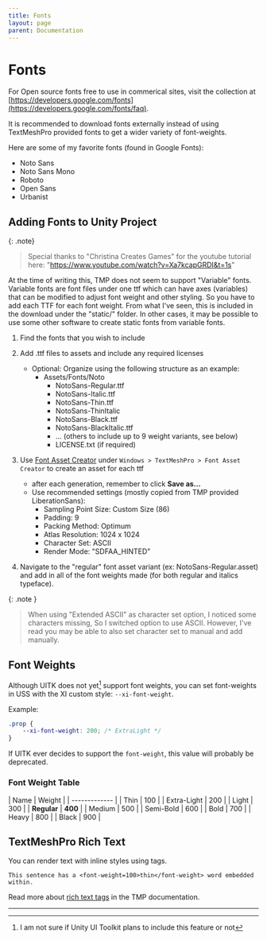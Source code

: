 ```yaml
---
title: Fonts
layout: page
parent: Documentation
---
```


# Fonts

For Open source fonts free to use in commerical sites, visit the collection at [https://developers.google.com/fonts](https://developers.google.com/fonts/faq).

It is recommended to download fonts externally instead of using TextMeshPro provided fonts to get a wider variety of font-weights.

Here are some of my favorite fonts (found in Google Fonts):
- Noto Sans
- Noto Sans Mono
- Roboto
- Open Sans
- Urbanist

## Adding Fonts to Unity Project

{: .note}
> Special thanks to "Christina Creates Games" for the youtube tutorial here: "https://www.youtube.com/watch?v=Xa7kcapGRDI&t=1s"

At the time of writing this, TMP does not seem to support "Variable" fonts. Variable fonts are font files under one ttf which can have axes (variables) that can be modified to adjust font weight and other styling. So you have to add each TTF for each font weight. From what I've seen, this is included in the download under the "static/" folder. In other cases, it may be possible to use some other software to create static fonts from variable fonts.

1. Find the fonts that you wish to include

2. Add .ttf files to assets and include any required licenses
    - Optional: Organize using the following structure as an example:
        - Assets/Fonts/Noto
            - NotoSans-Regular.ttf
            - NotoSans-Italic.ttf
            - NotoSans-Thin.ttf
            - NotoSans-ThinItalic
            - NotoSans-Black.ttf
            - NotoSans-BlackItalic.ttf
            - ... (others to include up to 9 weight variants, see below)
            - LICENSE.txt (if required)

3. Use [Font Asset Creator](https://docs.unity3d.com/Packages/com.unity.textmeshpro@4.0/manual/FontAssetsCreator.html) under `Windows > TextMeshPro > Font Asset Creator` to create an asset for each ttf
    - after each generation, remember to click __Save as...__
    - Use recommended settings (mostly copied from TMP provided LiberationSans):
        - Sampling Point Size: Custom Size (86)
        - Padding: 9
        - Packing Method: Optimum
        - Atlas Resolution: 1024 x 1024
        - Character Set: ASCII
        - Render Mode: "SDFAA_HINTED"

4. Navigate to the "regular" font asset variant (ex: NotoSans-Regular.asset) and add in all of the font weights made (for both regular and italics typeface).

{: .note }
> When using "Extended ASCII" as character set option, I noticed some characters missing, So I switched option to use ASCII. However, I've read you may be able to also set character set to manual and add manually.

## Font Weights

Although UITK does not yet[^1] support font weights, you can set font-weights in USS with the XI custom style: `--xi-font-weight`.

Example:
```css
.prop {
    --xi-font-weight: 200; /* ExtraLight */
}
```

If UITK ever decides to support the `font-weight`, this value will probably be deprecated.

### Font Weight Table

| Name | Weight |
| ------------- |
| Thin | 100 |
| Extra-Light | 200 | 
| Light | 300 |
| __Regular__ | __400__ |
| Medium | 500 |
| Semi-Bold | 600 |
| Bold | 700 |
| Heavy | 800 |
| Black | 900 |


## TextMeshPro Rich Text

You can render text with inline styles using tags.

```
This sentence has a <font-weight=100>thin</font-weight> word embedded within.
```

Read more about [rich text tags](https://docs.unity3d.com/Packages/com.unity.textmeshpro@4.0/manual/RichText.html) in the TMP documentation.

---

[^1]: I am not sure if Unity UI Toolkit plans to include this feature or not